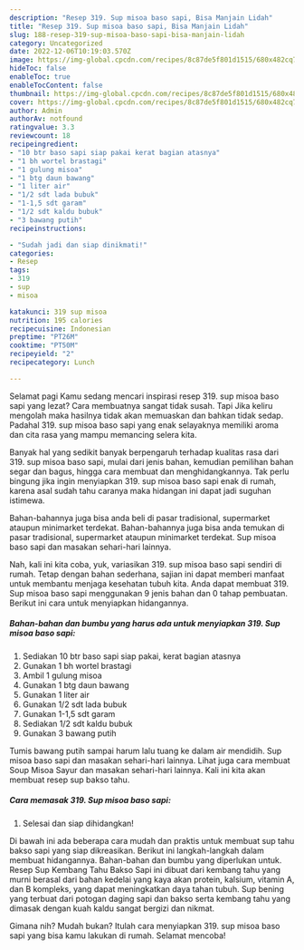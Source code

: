 ```yaml
---
description: "Resep 319. Sup misoa baso sapi, Bisa Manjain Lidah"
title: "Resep 319. Sup misoa baso sapi, Bisa Manjain Lidah"
slug: 188-resep-319-sup-misoa-baso-sapi-bisa-manjain-lidah
category: Uncategorized
date: 2022-12-06T10:19:03.570Z
image: https://img-global.cpcdn.com/recipes/8c87de5f801d1515/680x482cq70/319-sup-misoa-baso-sapi-foto-resep-utama.jpg
hideToc: false
enableToc: true
enableTocContent: false
thumbnail: https://img-global.cpcdn.com/recipes/8c87de5f801d1515/680x482cq70/319-sup-misoa-baso-sapi-foto-resep-utama.jpg
cover: https://img-global.cpcdn.com/recipes/8c87de5f801d1515/680x482cq70/319-sup-misoa-baso-sapi-foto-resep-utama.jpg
author: Admin
authorAv: notfound
ratingvalue: 3.3
reviewcount: 18
recipeingredient:
- "10 btr baso sapi siap pakai kerat bagian atasnya"
- "1 bh wortel brastagi"
- "1 gulung misoa"
- "1 btg daun bawang"
- "1 liter air"
- "1/2 sdt lada bubuk"
- "1-1,5 sdt garam"
- "1/2 sdt kaldu bubuk"
- "3 bawang putih"
recipeinstructions:

- "Sudah jadi dan siap dinikmati!"
categories:
- Resep
tags:
- 319
- sup
- misoa

katakunci: 319 sup misoa 
nutrition: 195 calories
recipecuisine: Indonesian
preptime: "PT26M"
cooktime: "PT50M"
recipeyield: "2"
recipecategory: Lunch

---
```



Selamat pagi Kamu sedang mencari inspirasi resep 319. sup misoa baso sapi yang lezat? Cara membuatnya sangat tidak susah. Tapi Jika keliru mengolah maka hasilnya tidak akan memuaskan dan bahkan tidak sedap. Padahal 319. sup misoa baso sapi yang enak selayaknya memiliki aroma dan cita rasa yang mampu memancing selera kita.


Banyak hal yang sedikit banyak berpengaruh terhadap kualitas rasa dari 319. sup misoa baso sapi, mulai dari jenis bahan, kemudian pemilihan bahan segar dan bagus, hingga cara membuat dan menghidangkannya. Tak perlu bingung jika ingin menyiapkan 319. sup misoa baso sapi enak di rumah, karena asal sudah tahu caranya maka hidangan ini dapat jadi suguhan istimewa.

Bahan-bahannya juga bisa anda beli di pasar tradisional, supermarket ataupun minimarket terdekat. Bahan-bahannya juga bisa anda temukan di pasar tradisional, supermarket ataupun minimarket terdekat. Sup misoa baso sapi dan masakan sehari-hari lainnya.


Nah, kali ini kita coba, yuk, variasikan 319. sup misoa baso sapi sendiri di rumah. Tetap dengan bahan sederhana, sajian ini dapat memberi manfaat untuk membantu menjaga kesehatan tubuh kita. Anda dapat membuat 319. Sup misoa baso sapi menggunakan 9 jenis bahan dan 0 tahap pembuatan. Berikut ini cara untuk menyiapkan hidangannya.

<!--inarticleads1-->

##### Bahan-bahan dan bumbu yang harus ada untuk menyiapkan 319. Sup misoa baso sapi:

1. Sediakan 10 btr baso sapi siap pakai, kerat bagian atasnya
1. Gunakan 1 bh wortel brastagi
1. Ambil 1 gulung misoa
1. Gunakan 1 btg daun bawang
1. Gunakan 1 liter air
1. Gunakan 1/2 sdt lada bubuk
1. Gunakan 1-1,5 sdt garam
1. Sediakan 1/2 sdt kaldu bubuk
1. Gunakan 3 bawang putih


Tumis bawang putih sampai harum lalu tuang ke dalam air mendidih. Sup misoa baso sapi dan masakan sehari-hari lainnya. Lihat juga cara membuat Soup Misoa Sayur dan masakan sehari-hari lainnya. Kali ini kita akan membuat resep sup bakso tahu. 

<!--inarticleads2-->

##### Cara memasak 319. Sup misoa baso sapi:


1. Selesai dan siap dihidangkan!

Di bawah ini ada beberapa cara mudah dan praktis untuk membuat sup tahu bakso sapi yang siap dikreasikan. Berikut ini langkah-langkah dalam membuat hidangannya. Bahan-bahan dan bumbu yang diperlukan untuk. Resep Sup Kembang Tahu Bakso Sapi ini dibuat dari kembang tahu yang murni berasal dari bahan kedelai yang kaya akan protein, kalsium, vitamin A, dan B kompleks, yang dapat meningkatkan daya tahan tubuh. Sup bening yang terbuat dari potogan daging sapi dan bakso serta kembang tahu yang dimasak dengan kuah kaldu sangat bergizi dan nikmat. 

Gimana nih? Mudah bukan? Itulah cara menyiapkan 319. sup misoa baso sapi yang bisa kamu lakukan di rumah. Selamat mencoba!
